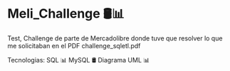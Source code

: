 # Meli_Challenge 🛢️📊

Test, Challenge de parte de Mercadolibre donde tuve que resolver lo que me solicitaban en el PDF challenge_sqletl.pdf

Tecnologias:
SQL 📊
MySQL 🛢️
Diagrama UML 📊

